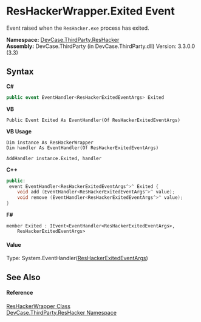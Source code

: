 # ResHackerWrapper.Exited Event
 

Event raised when the `ResHacker.exe` process has exited.

**Namespace:**&nbsp;<a href="N_DevCase_ThirdParty_ResHacker">DevCase.ThirdParty.ResHacker</a><br />**Assembly:**&nbsp;DevCase.ThirdParty (in DevCase.ThirdParty.dll) Version: 3.3.0.0 (3.3)

## Syntax

**C#**<br />
``` C#
public event EventHandler<ResHackerExitedEventArgs> Exited
```

**VB**<br />
``` VB
Public Event Exited As EventHandler(Of ResHackerExitedEventArgs)
```

**VB Usage**<br />
``` VB Usage
Dim instance As ResHackerWrapper
Dim handler As EventHandler(Of ResHackerExitedEventArgs)

AddHandler instance.Exited, handler

```

**C++**<br />
``` C++
public:
 event EventHandler<ResHackerExitedEventArgs^>^ Exited {
	void add (EventHandler<ResHackerExitedEventArgs^>^ value);
	void remove (EventHandler<ResHackerExitedEventArgs^>^ value);
}
```

**F#**<br />
``` F#
member Exited : IEvent<EventHandler<ResHackerExitedEventArgs>,
    ResHackerExitedEventArgs>

```


#### Value
Type: System.EventHandler(<a href="T_DevCase_ThirdParty_ResHacker_Eventing_ResHackerExitedEventArgs">ResHackerExitedEventArgs</a>)

## See Also


#### Reference
<a href="T_DevCase_ThirdParty_ResHacker_ResHackerWrapper">ResHackerWrapper Class</a><br /><a href="N_DevCase_ThirdParty_ResHacker">DevCase.ThirdParty.ResHacker Namespace</a><br />